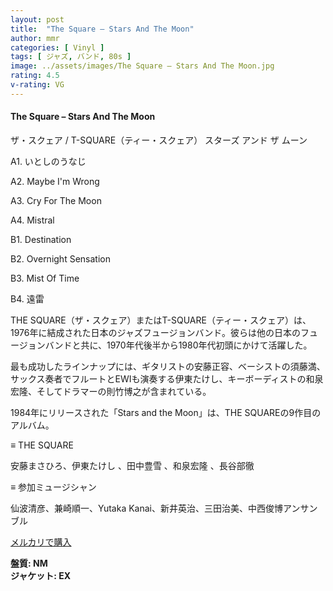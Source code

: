 ```yaml
---
layout: post
title:  "The Square – Stars And The Moon"
author: mmr
categories: [ Vinyl ]
tags: [ ジャズ, バンド, 80s ]
image: ../assets/images/The Square – Stars And The Moon.jpg
rating: 4.5
v-rating: VG
---
```


#### The Square – Stars And The Moon

ザ・スクェア / T-SQUARE（ティー・スクェア） スターズ アンド ザ ムーン

A1. いとしのうなじ

A2. Maybe I'm Wrong

A3. Cry For The Moon

A4. Mistral

B1. Destination

B2. Overnight Sensation

B3. Mist Of Time

B4. 遠雷

THE SQUARE（ザ・スクェア）またはT-SQUARE（ティー・スクェア）は、1976年に結成された日本のジャズフュージョンバンド。彼らは他の日本のフュージョンバンドと共に、1970年代後半から1980年代初頭にかけて活躍した。

最も成功したラインナップには、ギタリストの安藤正容、ベーシストの須藤満、サックス奏者でフルートとEWIも演奏する伊東たけし、キーボーディストの和泉宏隆、そしてドラマーの則竹博之が含まれている。

1984年にリリースされた「Stars and the Moon」は、THE SQUAREの9作目のアルバム。

≡ THE SQUARE

安藤まさひろ、伊東たけし 、田中豊雪 、和泉宏隆 、長谷部徹 

≡ 参加ミュージシャン

仙波清彦、兼崎順一、Yutaka Kanai、新井英治、三田治美、中西俊博アンサンブル

[メルカリで購入](https://jp.mercari.com/item/m70165572065?afid=6142608987)

<div class="mt-4 mb-4 d-flex align-items-center">
<strong class="mr-1">盤質: NM</strong>
</div>
<div class="mt-4 mb-4 d-flex align-items-center">
<strong class="mr-1">ジャケット: EX</strong>
</div>
